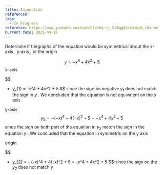 ```yaml
---
title: Adjunction
references: 
tags:
  - In_Progress
reference: https://www.youtube.com/watch?v=Kq-nj_UoAqg&t=34s&ab_channel=Mathispower4u
Current date: 2025-04-14
---
```

Determine if thegraphs of the equation would be symmetrical about the x-axis , y-axis , or the origin 


$$
y = -x^4  + 4x^2  + 5 
$$
x-axis 

$$
 - y_{1} = -x^4  + 4x^2  + 5 
$$
since the sign  on negative  $y_{1}$ does not  match the sign in  $y$ . We concluded that  the equation is not equivalent on the x axis 

y-axis 
$$
  y_{2} =  -  (-x)^4  + 4(-x)^2  + 5   =  -x^4  + 4x^2  + 5 
$$
since the sign on both part of the equation in $y_{2}$  match the sign in the equation y . We concluded that the equation in symmetric on the y axis 

origin 

$$
 -  y_{2} =  -  (-x)^4  + 4(-x)^2  + 5   =  -x^4  + 4x^2  + 5
$$
since the sign on the $y_{2}$ does not match   y